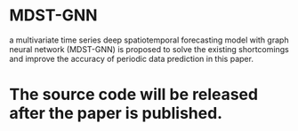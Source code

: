 # MDST-GNN
 a multivariate time series deep spatiotemporal forecasting model with graph neural network (MDST-GNN) is proposed to solve the existing shortcomings and improve the accuracy of periodic data prediction in this paper.


# The source code will be released after the paper is published.
